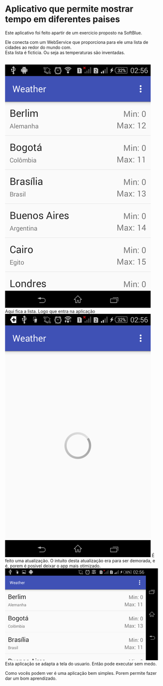 <h1>Aplicativo que permite mostrar tempo em diferentes paises</h1>

<p>
     Este aplicativo foi feito apartir de um exercicio proposto na SoftBlue.
</p>

<p>
     Ele conecta com um WebService que proporciona para ele uma lista de cidades ao redor do mundo com.
     <br>Esta lista é ficticia. Ou seja as temperaturas são inventadas.</br>
</p>

<br>
<img src="screenshot1.png" />
Aqui fica a lista. Logo que entra na aplicação

<br>
<img src="screenshot2.png" />
É feito uma atualização. O intuito desta atualização era para ser demorada, e é, porem é posivel deixar o app mais otimizado.

<br>
<img src="screenshot3.png" />
Esta aplicação se adapta a tela do usuario. Então pode executar sem medo.

<p>
     Como vocês podem ver é uma aplicação bem simples.
     Porem permite fazer dar um bom aprendizado.
</p>
